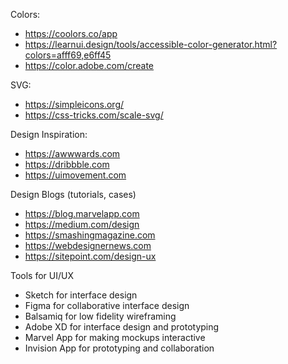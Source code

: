 Colors:
* https://coolors.co/app
* https://learnui.design/tools/accessible-color-generator.html?colors=afff69,e6ff45
* https://color.adobe.com/create

SVG:
* https://simpleicons.org/
* https://css-tricks.com/scale-svg/

Design Inspiration:
* https://awwwards.com
* https://dribbble.com
* https://uimovement.com

Design Blogs (tutorials, cases)
* https://blog.marvelapp.com
* https://medium.com/design
* https://smashingmagazine.com
* https://webdesignernews.com
* https://sitepoint.com/design-ux

Tools for UI/UX
* Sketch for interface design
* Figma for collaborative interface design
* Balsamiq for low fidelity wireframing
* Adobe XD for interface design and prototyping
* Marvel App for making mockups interactive
* Invision App for prototyping and collaboration
